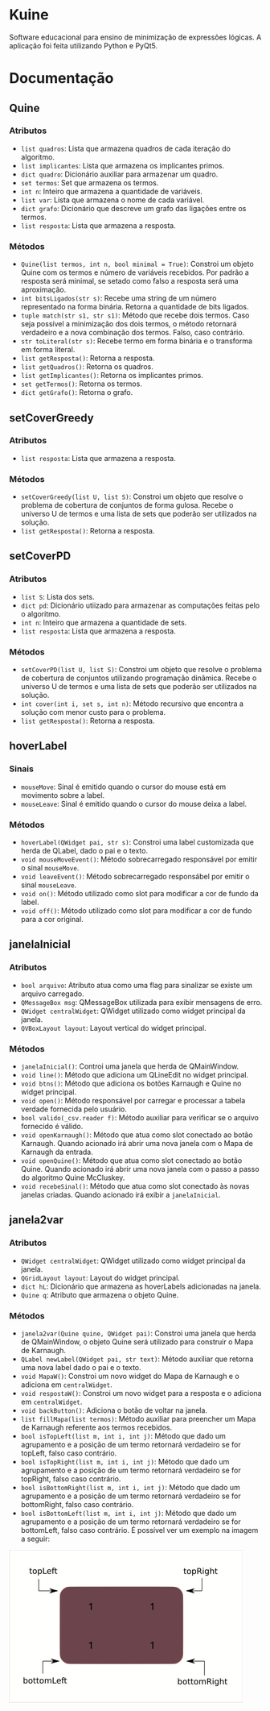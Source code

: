 # Kuine
Software educacional para ensino de minimização de expressões lógicas. A aplicação foi feita utilizando Python e PyQt5.

# Documentação

## Quine

### Atributos

- `list quadros`: Lista que armazena quadros de cada iteração do algoritmo.
- `list implicantes`: Lista que armazena os implicantes primos.
- `dict quadro`: Dicionário auxiliar para armazenar um quadro.
- `set termos`: Set que armazena os termos.
- `int n`: Inteiro que armazena a quantidade de variáveis.
- `list var`: Lista que armazena o nome de cada variável.
- `dict grafo`: Dicionário que descreve um grafo das ligações entre os termos.
- `list resposta`: Lista que armazena a resposta.

### Métodos

- `Quine(list termos, int n, bool minimal = True)`: Constroi um objeto Quine com os termos e número de variáveis recebidos. Por padrão a resposta será minimal, se setado como falso a resposta será uma aproximação.
- `int bitsLigados(str s)`: Recebe uma string de um número representado na forma binária. Retorna a quantidade de bits ligados.
- `tuple match(str s1, str s1)`: Método que recebe dois termos. Caso seja possível a minimização dos dois termos, o método retornará verdadeiro e a nova combinação dos termos. Falso, caso contrário.
- `str toLiteral(str s)`: Recebe termo em forma binária e o transforma em forma literal.
- `list getResposta()`: Retorna a resposta.
- `list getQuadros()`: Retorna os quadros.
- `list getImplicantes()`: Retorna os implicantes primos.
- `set getTermos()`: Retorna os termos.
- `dict getGrafo()`: Retorna o grafo.

## setCoverGreedy

### Atributos

- `list resposta`: Lista que armazena a resposta.

### Métodos

- `setCoverGreedy(list U, list S)`: Constroi um objeto que resolve o problema de cobertura de conjuntos de forma gulosa. Recebe o universo U
de termos e uma lista de sets que poderão ser utilizados na solução.
- `list getResposta()`: Retorna a resposta.

## setCoverPD

### Atributos

- `list S`: Lista dos sets.
- `dict pd`: Dicionário utiizado para armazenar as computações feitas pelo o algoritmo.
- `int n`: Inteiro que armazena a quantidade de sets.
- `list resposta`: Lista que armazena a resposta.

### Métodos

- `setCoverPD(list U, list S)`: Constroi um objeto que resolve o problema de cobertura de conjuntos utilizando programação dinâmica. Recebe o universo U
de termos e uma lista de sets que poderão ser utilizados na solução. 
- `int cover(int i, set s, int n)`: Método recursivo que encontra a solução com menor custo para o problema.
- `list getResposta()`: Retorna a resposta.

## hoverLabel

### Sinais

- `mouseMove`: Sinal é emitido quando o cursor do mouse está em movimento sobre a label.
- `mouseLeave`: Sinal é emitido quando o cursor do mouse deixa a label.

### Métodos

- `hoverLabel(QWidget pai, str s)`: Constroi uma label customizada que herda de QLabel, dado o pai e o texto.
- `void mouseMoveEvent()`: Método sobrecarregado responsável por emitir o sinal `mouseMove`.
- `void leaveEvent()`: Método sobrecarregado responsábel por emitir o sinal `mouseLeave`.
- `void on()`: Método utilizado como slot para modificar a cor de fundo da label.
- `void off()`: Método utilizado como slot para modificar a cor de fundo para a cor original.

## janelaInicial

### Atributos

- `bool arquivo`: Atributo atua como uma flag para sinalizar se existe um arquivo carregado.
- `QMessageBox msg`: QMessageBox utilizada para exibir mensagens de erro.
- `QWidget centralWidget`: QWidget utilizado como widget principal da janela.
- `QVBoxLayout layout`: Layout vertical do widget principal.

### Métodos

- `janelaInicial()`: Controi uma janela que herda de QMainWindow.
- `void line()`: Método que adiciona um QLineEdit no widget principal.
- `void btns()`: Método que adiciona os botões Karnaugh e Quine no widget principal.
- `void open()`: Método responsável por carregar e processar a tabela verdade fornecida pelo usuário.
- `bool valido(_csv.reader f)`: Método auxiliar para verificar se o arquivo fornecido é válido.
- `void openKarnaugh()`: Método que atua como slot conectado ao botão Karnaugh. Quando acionado irá abrir uma nova janela com o Mapa de Karnaugh da entrada.
- `void openQuine()`: Método que atua como slot conectado ao botão Quine. Quando acionado irá abrir uma nova janela com o passo a passo do algoritmo Quine McCluskey.
- `void recebeSinal()`: Método que atua como slot conectado às novas janelas criadas. Quando acionado irá exibir a `janelaInicial`.

## janela2var

### Atributos

- `QWidget centralWidget`: QWidget utilizado como widget principal da janela.
- `QGridLayout layout`: Layout do widget principal.
- `dict hL`: Dicionário que armazena as hoverLabels adicionadas na janela.
- `Quine q`: Atributo que armazena o objeto Quine.

### Métodos 

- `janela2var(Quine quine, QWidget pai)`: Constroi uma janela que herda de QMainWindow, o objeto Quine será utilizado para construir o Mapa de Karnaugh.
- `QLabel newLabel(QWidget pai, str text)`: Método auxiliar que retorna uma nova label dado o pai e o texto.
- `void MapaW()`: Constroi um novo widget do Mapa de Karnaugh e o adiciona em `centralWidget`.
- `void respostaW()`: Constroi um novo widget para a resposta e o adiciona em `centralWidget`.
- `void backButton()`: Adiciona o botão de voltar na janela.
- `list fillMapa(list termos)`: Método auxiliar para preencher um Mapa de Karnaugh referente aos termos recebidos.
- `bool isTopLeft(list m, int i, int j)`: Método que dado um agrupamento e a posição de um termo retornará verdadeiro se for topLeft, falso caso contrário.
- `bool isTopRight(list m, int i, int j)`: Método que dado um agrupamento e a posição de um termo retornará verdadeiro se for topRight, falso caso contrário.
- `bool isBottomRight(list m, int i, int j)`: Método que dado um agrupamento e a posição de um termo retornará verdadeiro se for bottomRight, falso caso contrário.
- `bool isBottomLeft(list m, int i, int j)`: Método que dado um agrupamento e a posição de um termo retornará verdadeiro se for bottomLeft, falso caso contrário. É possível ver um exemplo na imagem a seguir:

![](exemplo.png)
